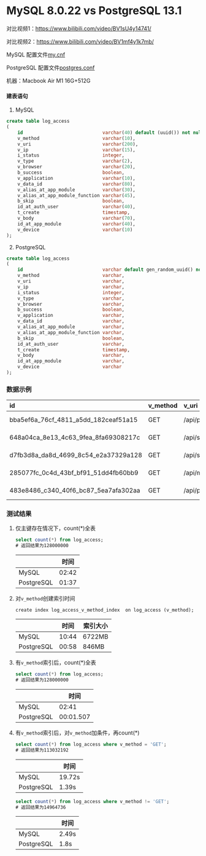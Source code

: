 # MySQL 8.0.22 vs PostgreSQL 13.1

对比视频1：https://www.bilibili.com/video/BV1sU4y14741/ 

对比视频2：https://www.bilibili.com/video/BV1mf4y1k7mb/

MySQL 配置文件[my.cnf](https://github.com/aruis/mysql_vs_postgresql/blob/main/my.cnf)

PostgreSQL 配置文件[postgres.conf](https://github.com/aruis/mysql_vs_postgresql/blob/main/postgresql.conf)

机器：Macbook Air M1 16G+512G

#### 建表语句

1. MySQL

```sql
create table log_access
(
    id                             varchar(40) default (uuid()) not null primary key,
    v_method                       varchar(10),
    v_uri                          varchar(200),
    v_ip                           varchar(15),
    i_status                       integer,
    v_type                         varchar(2),
    v_browser                      varchar(20),
    b_success                      boolean,
    v_application                  varchar(10),
    v_data_id                      varchar(80),
    v_alias_at_app_module          varchar(30),
    v_alias_at_app_module_function varchar(45),
    b_skip                         boolean,
    id_at_auth_user                varchar(40),
    t_create                       timestamp,
    v_body                         varchar(70),
    id_at_app_module               varchar(40),
    v_device                       varchar(10)
);
```

2. PostgreSQL

```sql
create table log_access
(
    id                             varchar default gen_random_uuid() not null primary key,
    v_method                       varchar,
    v_uri                          varchar,
    v_ip                           varchar,
    i_status                       integer,
    v_type                         varchar,
    v_browser                      varchar,
    b_success                      boolean,
    v_application                  varchar,
    v_data_id                      varchar,
    v_alias_at_app_module          varchar,
    v_alias_at_app_module_function varchar,
    b_skip                         boolean,
    id_at_auth_user                varchar,
    t_create                       timestamp,
    v_body                         varchar,
    id_at_app_module               varchar,
    v_device                       varchar
);
```

### 数据示例

| id | v\_method | v\_uri | v\_ip | i\_status | v\_type | v\_browser | b\_success | v\_application | v\_data\_id | v\_alias\_at\_app\_module | v\_alias\_at\_app\_module\_function | b\_skip | id\_at\_auth\_user | t\_create | v\_body | id\_at\_app\_module | v\_device |
| :--- | :--- | :--- | :--- | :--- | :--- | :--- | :--- | :--- | :--- | :--- | :--- | :--- | :--- | :--- | :--- | :--- | :--- |
| bba5ef6a\_76cf\_4811\_a5dd\_182ceaf51a15 | GET | /api/platform/dictcategory/view/CARRIER\_UNIT/children/app\_dict | 0:0:0:0:0:0:0:1 | 200 | 06 | Chrome 8 | true | platform | CARRIER\_UNIT | dictcategory | view | true | b66f83d8\_e87c\_4fe9\_bec6\_357bd2e998bd | 2020-12-02 16:10:56.629945 | NULL | 179b0a11\_94c9\_41bb\_a788\_79a99f6096e7 | PC |
| 648a04ca\_8e13\_4c63\_9fea\_8fa69308217c | GET | /api/szda/lendMnt/lendView | 0:0:0:0:0:0:0:1 | 200 | 06 | Chrome 8 | true | szda | NULL | lendMnt | lendView | true | b66f83d8\_e87c\_4fe9\_bec6\_357bd2e998bd | 2020-12-02 16:11:00.161490 | NULL | 53a8e8ee\_98ee\_4e32\_8425\_4042891d5b20 | PC |
| d7fb3d8a\_da8d\_4699\_8c54\_e2a37329a128 | GET | /api/szda/digitalArchive/detailView | 0:0:0:0:0:0:0:1 | 200 | 06 | Chrome 8 | true | szda | NULL | digitalArchive | detailView | true | b66f83d8\_e87c\_4fe9\_bec6\_357bd2e998bd | 2020-12-02 16:12:28.795853 | NULL | 457338e5\_abe8\_44fd\_aa78\_01f789e47289 | PC |
| 285077fc\_0c4d\_43bf\_bf91\_51dd4fb60bb9 | GET | /api/msg/app/inBox/b66f83d8\_e87c\_4fe9\_bec6\_357bd2e998bd | 0:0:0:0:0:0:0:1 | 200 | 06 | Chrome 8 | true | msg | b66f83d8\_e87c\_4fe9\_bec6\_357bd2e998bd | app | inBox | true | b66f83d8\_e87c\_4fe9\_bec6\_357bd2e998bd | 2020-12-02 16:13:26.954893 | NULL | NULL | PC |
| 483e8486\_c340\_40f6\_bc87\_5ea7afa302aa | GET | /api/platform/dictcategory/view/SECRET\_LEVEL/children/app\_dict | 0:0:0:0:0:0:0:1 | 200 | 06 | Chrome 8 | true | platform | SECRET\_LEVEL | dictcategory | view | true | b66f83d8\_e87c\_4fe9\_bec6\_357bd2e998bd | 2020-12-02 16:13:27.138294 | NULL | 179b0a11\_94c9\_41bb\_a788\_79a99f6096e7 | PC |


### 测试结果

1. 仅主键存在情况下，count(*)全表

    ```sql
    select count(*) from log_access;
    # 返回结果为128000000
    ```
    
    |            | 时间    |
    |------------|-------|
    | MySQL      | 02:42 |   
    | PostgreSQL | 01:37 |   
    
2. 对`v_method`创建索引时间
 
    ```
    create index log_access_v_method_index  on log_access (v_method);
    ```


    |            | 时间    | 索引大小    |
    |------------|-------|-------|
    | MySQL      | 10:44 | 6722MB |
    | PostgreSQL | 00:58 | 846MB |
    
3. 有`v_method`索引后，count(*)全表

    ```sql
    select count(*) from log_access;
    # 返回结果为128000000
    ```
    
    |            | 时间    |
    |------------|-------|
    | MySQL      | 02:41 |   
    | PostgreSQL | 00:01.507 |   
    
4. 有`v_method`索引后，对`v_method`加条件，再count(*)

    ```sql
    select count(*) from log_access where v_method = 'GET';
    # 返回结果为113032192
    ```
    
    |            | 时间    |
    |------------|-------|
    | MySQL      | 19.72s |   
    | PostgreSQL | 1.39s |   
    
    ```sql
    select count(*) from log_access where v_method != 'GET';
    # 返回结果为14964736
    ```
    
    |            | 时间    |
    |------------|-------|
    | MySQL      | 2.49s |   
    | PostgreSQL | 1.8s |   
    
    
